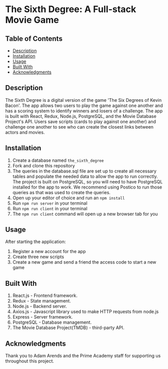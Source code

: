 # The Sixth Degree: A Full-stack Movie Game

## Table of Contents
- [Description](#Description)
- [Installation](#Installation)
- [Usage](#Usage)
- [Built With](#Built-With)
- [Acknowledgments](#Acknowledgments)

## Description
The Sixth Degree is a digital version of the game 'The Six Degrees of Kevin Bacon'. The app allows two users to play the game against one another and has a scoring system to identify winners and losers of a challenge. The app is built with React, Redux, Node.js, PostgreSQL, and the Movie Database Project's API. Users save scripts (cards to play against one another) and challenge one another to see who can create the closest links between actors and movies.

## Installation
1. Create a database named ```the_sixth_degree```
2. Fork and clone this repository
3. The queries in the database.sql file are set up to create all necessary tables and populate the needed data to allow the app to run correctly. The project is built on PostgreSQL, so you will need to have PostgreSQL installed for the app to work. We recommend using Postico to run those queries as that was used to create the queries.
4. Open up your editor of choice and run an ```npm install```
5. Run ```npm run server``` in your terminal
6. Run ```npm run client``` in your terminal
7. The ```npm run client``` command will open up a new browser tab for you

## Usage
After starting the application:
1. Register a new account for the app
2. Create three new scripts
3. Create a new game and send a friend the access code to start a new game

## Built With
1. React.js - Frontend framework.
2. Redux - State management.
3. Node.js - Backend server.
4. Axios.js - Javascript library used to make HTTP requests from node.js
5. Express - Server framework.
6. PostgreSQL - Database management.
7. The Movie Database Project(TMDB) - third-party API.

## Acknowledgments
Thank you to Adam Arends and the Prime Academy staff for supporting us throughout this project.
